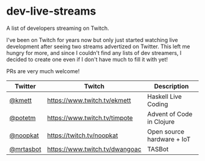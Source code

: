 # dev-live-streams
A list of developers streaming on Twitch.

I've been on Twitch for years now but only just started watching live
development after seeing two streams advertized on Twitter.
This left me hungry for more, and since I couldn't find any lists of dev streamers,
I decided to create one even if I don't have much to fill it with yet!

PRs are very much welcome!

| Twitter | Twitch | Description |
| --- | --- | --- |
| [@kmett](https://twitter.com/kmett) | https://www.twitch.tv/ekmett | Haskell Live Coding |
| [@potetm](https://twitter.com/potetm) | https://www.twitch.tv/timpote | Advent of Code in Clojure |
| [@noopkat](https://twitter.com/noopkat) | https://twitch.tv/noopkat | Open source hardware + IoT |
| [@mrtasbot](https://twitter.com/mrtasbot) | https://www.twitch.tv/dwangoac | TASBot |
